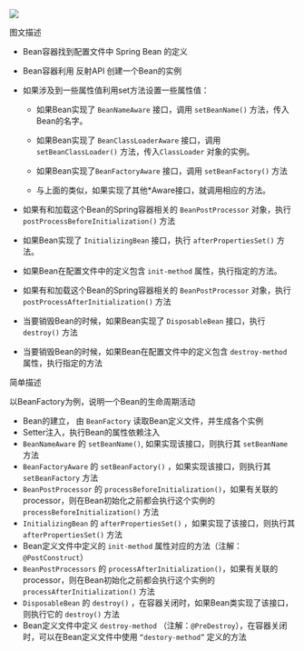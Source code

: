 ![](C:\Adrian\学习笔记\Spring\images\springbean生命周期.png)

图文描述

- Bean容器找到配置文件中 Spring Bean 的定义

- Bean容器利用 反射API 创建一个Bean的实例

- 如果涉及到一些属性值利用set方法设置一些属性值：

  - 如果Bean实现了 `BeanNameAware` 接口，调用 `setBeanName()` 方法，传入Bean的名字。

  - 如果Bean实现了 `BeanClassLoaderAware` 接口，调用 `setBeanClassLoader()` 方法，传入`ClassLoader` 对象的实例。

  - 如果Bean实现了`BeanFactoryAware` 接口，调用 `setBeanFactory()` 方法

  - 与上面的类似，如果实现了其他*Aware接口，就调用相应的方法。

- 如果有和加载这个Bean的Spring容器相关的 `BeanPostProcessor` 对象，执行`postProcessBeforeInitialization()` 方法

- 如果Bean实现了 `InitializingBean` 接口，执行 `afterPropertiesSet()` 方法。

- 如果Bean在配置文件中的定义包含 `init-method` 属性，执行指定的方法。

- 如果有和加载这个Bean的Spring容器相关的 `BeanPostProcessor` 对象，执行`postProcessAfterInitialization()` 方法

- 当要销毁Bean的时候，如果Bean实现了 `DisposableBean` 接口，执行 `destroy()` 方法

- 当要销毁Bean的时候，如果Bean在配置文件中的定义包含 `destroy-method` 属性，执行指定的方法





简单描述

以BeanFactory为例，说明一个Bean的生命周期活动

- Bean的建立， 由 `BeanFactory` 读取Bean定义文件，并生成各个实例
- Setter注入，执行Bean的属性依赖注入
- `BeanNameAware` 的 `setBeanName()`, 如果实现该接口，则执行其 `setBeanName` 方法
- `BeanFactoryAware` 的 `setBeanFactory()` ，如果实现该接口，则执行其 `setBeanFactory` 方法
- `BeanPostProcessor` 的 `processBeforeInitialization()`，如果有关联的processor，则在Bean初始化之前都会执行这个实例的 `processBeforeInitialization()` 方法
- `InitializingBean` 的 `afterPropertiesSet()` ，如果实现了该接口，则执行其 `afterPropertiesSet()` 方法
- Bean定义文件中定义的 `init-method` 属性对应的方法（注解：`@PostConstruct`）
- `BeanPostProcessors` 的 `processAfterInitialization()`，如果有关联的processor，则在Bean初始化之前都会执行这个实例的 `processAfterInitialization()` 方法
- `DisposableBean` 的 `destroy()` ，在容器关闭时，如果Bean类实现了该接口，则执行它的 `destroy()` 方法
- Bean定义文件中定义 `destroy-method` （注解：`@PreDestroy`），在容器关闭时，可以在Bean定义文件中使用 `“destory-method”` 定义的方法

